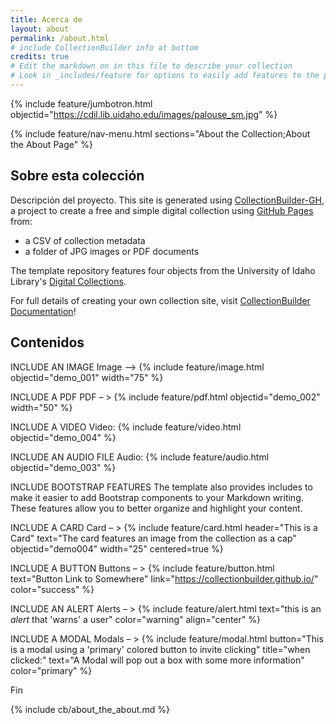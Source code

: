 ```yaml
---
title: Acerca de
layout: about
permalink: /about.html
# include CollectionBuilder info at bottom
credits: true
# Edit the markdown on in this file to describe your collection
# Look in _includes/feature for options to easily add features to the page
---
```


{% include feature/jumbotron.html objectid="https://cdil.lib.uidaho.edu/images/palouse_sm.jpg" %}

{% include feature/nav-menu.html sections="About the Collection;About the About Page" %}

## Sobre esta colección
Descripción del proyecto. This site is generated using [CollectionBuilder-GH](https://collectionbuilding.github.io/gh/), a project to create a free and simple digital collection using [GitHub Pages](https://pages.github.com/) from: 

- a CSV of collection metadata
- a folder of JPG images or PDF documents

The template repository features four objects from the University of Idaho Library's [Digital Collections](https://www.lib.uidaho.edu/digital). 

For full details of creating your own collection site, visit [CollectionBuilder Documentation](https://collectionbuilder.github.io/cb-docs/)!

## Contenidos

INCLUDE AN IMAGE
Image –> {% include feature/image.html objectid="demo_001" width="75" %}

INCLUDE A PDF
PDF – > {% include feature/pdf.html objectid="demo_002" width="50" %}

INCLUDE A VIDEO
Video: {% include feature/video.html objectid="demo_004" %}

INCLUDE AN AUDIO FILE
Audio: {% include feature/audio.html objectid="demo_003" %}

INCLUDE BOOTSTRAP FEATURES
The template also provides includes to make it easier to add Bootstrap components to your Markdown writing. These features allow you to better organize and highlight your content.

INCLUDE A CARD
Card – > {% include feature/card.html header="This is a Card" text="The card features an image from the collection as a cap" objectid="demo004" width="25" centered=true %}

INCLUDE A BUTTON
Buttons – > {% include feature/button.html text="Button Link to Somewhere" link="https://collectionbuilder.github.io/" color="success" %}

INCLUDE AN ALERT
Alerts – > {% include feature/alert.html text="this is an *alert* that 'warns' a user" color="warning" align="center" %}

INCLUDE A MODAL
Modals – > {% include feature/modal.html button="This is a modal using a 'primary' colored button to invite clicking" title="when clicked:" text="A Modal will pop out a box with some more information" color="primary" %}


Fin

<!-- IMPORTANT!!! DELETE this comment and the include below when you are finished editing this page for your collection. The include below introduces about page features. They will show up on your collection's about page until you delete it.  -->
{% include cb/about_the_about.md %} 
